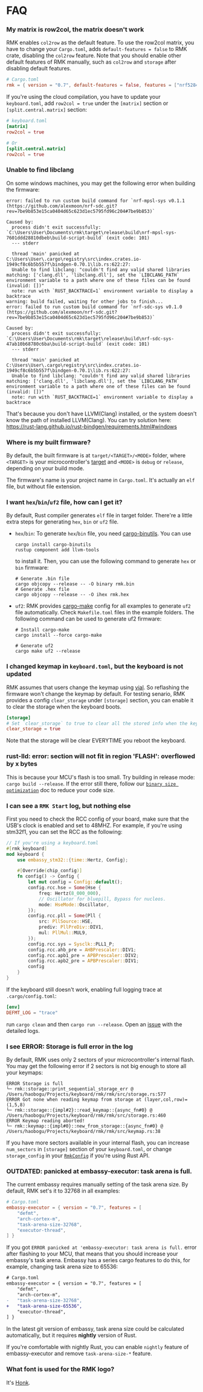 # FAQ

### My matrix is row2col, the matrix doesn't work

RMK enables `col2row` as the default feature. To use the row2col matrix, you have to change your `Cargo.toml`, adds `default-features = false` to RMK crate, disabling the `col2row` feature. Note that you should enable other default features of RMK manually, such as `col2row` and `storage` after disabling default features.

```toml
# Cargo.toml
rmk = { version = "0.7", default-features = false, features = ["nrf52840_ble", "async_matrix"] }
```

If you're using the cloud compilation, you have to update your `keyboard.toml`, add `row2col = true` under the `[matrix]` section or `[split.central.matrix]` section:

```toml
# keyboard.toml
[matrix]
row2col = true

# Or
[split.central.matrix]
row2col = true
```

### Unable to find libclang

On some windows machines, you may get the following error when building the firmware:

```
error: failed to run custom build command for `nrf-mpsl-sys v0.1.1 (https://github.com/alexmoon/nrf-sdc.git?rev=7be9b853e15ca0404d65c623d1ec5795fd96c204#7be9b853)`

Caused by:
  process didn't exit successfully: `C:\Users\User\Documents\rmk\target\release\build\nrf-mpsl-sys-7601ddd28810dbeb\build-script-build` (exit code: 101)
  --- stderr

  thread 'main' panicked at C:\Users\User\.cargo\registry\src\index.crates.io-1949cf8c6b5b557f\bindgen-0.70.1\lib.rs:622:27:
  Unable to find libclang: "couldn't find any valid shared libraries matching: ['clang.dll', 'libclang.dll'], set the `LIBCLANG_PATH` environment variable to a path where one of these files can be found (invalid: [])"
  note: run with `RUST_BACKTRACE=1` environment variable to display a backtrace
warning: build failed, waiting for other jobs to finish...
error: failed to run custom build command for `nrf-sdc-sys v0.1.0 (https://github.com/alexmoon/nrf-sdc.git?rev=7be9b853e15ca0404d65c623d1ec5795fd96c204#7be9b853)`

Caused by:
  process didn't exit successfully: `C:\Users\User\Documents\rmk\target\release\build\nrf-sdc-sys-47ab10b68780c6ba\build-script-build` (exit code: 101)
  --- stderr

  thread 'main' panicked at C:\Users\User\.cargo\registry\src\index.crates.io-1949cf8c6b5b557f\bindgen-0.70.1\lib.rs:622:27:
  Unable to find libclang: "couldn't find any valid shared libraries matching: ['clang.dll', 'libclang.dll'], set the `LIBCLANG_PATH` environment variable to a path where one of these files can be found (invalid: [])"
  note: run with `RUST_BACKTRACE=1` environment variable to display a backtrace
```

That's because you don't have LLVM(Clang) installed, or the system doesn't know the path of installed LLVM(Clang). You can try solution here: <https://rust-lang.github.io/rust-bindgen/requirements.html#windows>

### Where is my built firmware?

By default, the built firmware is at `target/<TARGET>/<MODE>` folder, where `<TARGET>` is your microcontroller's [target](./2-2_local_compilation.md#_2-choose-your-hardware-and-install-the-target) and `<MODE>` is `debug` or `release`, depending on your build mode.

The firmware's name is your project name in `Cargo.toml`. It's actually an `elf` file, but without file extension.

### I want `hex`/`bin`/`uf2` file, how can I get it?

By default, Rust compiler generates `elf` file in target folder. There're a little extra steps for generating `hex`, `bin` or `uf2` file.

- `hex`/`bin`: To generate `hex`/`bin` file, you need [cargo-binutils](https://github.com/rust-embedded/cargo-binutils). You can use

  ```
  cargo install cargo-binutils
  rustup component add llvm-tools
  ```

  to install it. Then, you can use the following command to generate `hex` or `bin` firmware:

  ```
  # Generate .bin file
  cargo objcopy --release -- -O binary rmk.bin
  # Generate .hex file
  cargo objcopy --release -- -O ihex rmk.hex
  ```

- `uf2`: RMK provides [cargo-make](https://github.com/sagiegurari/cargo-make) config for all examples to generate `uf2` file automatically. Check `Makefile.toml` files in the example folders. The following command can be used to generate uf2 firmware:

  ```shell
  # Install cargo-make
  cargo install --force cargo-make

  # Generate uf2
  cargo make uf2 --release
  ```

### I changed keymap in `keyboard.toml`, but the keyboard is not updated

RMK assumes that users change the keymap using [vial](https://vial.rocks). So reflashing the firmware won't change the keymap by default. For testing senario, RMK provides a config `clear_storage` under `[storage]` section, you can enable it to clear the storage when the keyboard boots.

```toml
[storage]
# Set `clear_storage` to true to clear all the stored info when the keyboard boots
clear_storage = true
```

Note that the storage will be clear EVERYTIME you reboot the keyboard.

### rust-lld: error: section will not fit in region 'FLASH': overflowed by x bytes

This is because your MCU's flash is too small. Try building in release mode: `cargo build --release`. If the error still there, follow our [`binary size optimization`](../features/binary_size_optimization.md) doc to reduce your code size.

### I can see a `RMK Start` log, but nothing else

First you need to check the RCC config of your board, make sure that the USB's clock is enabled and set to 48MHZ. For example, if you're using stm32f1, you can set the RCC as the following:

```rust
// If you're using a keyboard.toml
#[rmk_keyboard]
mod keyboard {
    use embassy_stm32::{time::Hertz, Config};

    #[Override(chip_config)]
    fn config() -> Config {
        let mut config = Config::default();
        config.rcc.hse = Some(Hse {
            freq: Hertz(8_000_000),
            // Oscillator for bluepill, Bypass for nucleos.
            mode: HseMode::Oscillator,
        });
        config.rcc.pll = Some(Pll {
            src: PllSource::HSE,
            prediv: PllPreDiv::DIV1,
            mul: PllMul::MUL9,
        });
        config.rcc.sys = Sysclk::PLL1_P;
        config.rcc.ahb_pre = AHBPrescaler::DIV1;
        config.rcc.apb1_pre = APBPrescaler::DIV2;
        config.rcc.apb2_pre = APBPrescaler::DIV1;
        config
    }
}
```

If the keyboard still doesn't work, enabling full logging trace at `.cargo/config.toml`:

```toml
[env]
DEFMT_LOG = "trace"
```

run `cargo clean` and then `cargo run --release`. Open an [issue](https://github.com/HaoboGu/rmk/issues) with the detailed logs.

### I see ERROR: Storage is full error in the log

By default, RMK uses only 2 sectors of your microcontroller's internal flash. You may get the following error if 2 sectors is not big enough to store all your keymaps:

```
ERROR Storage is full
└─ rmk::storage::print_sequential_storage_err @ /Users/haobogu/Projects/keyboard/rmk/rmk/src/storage.rs:577
ERROR Got none when reading keymap from storage at (layer,col,row)=(1,5,8)
└─ rmk::storage::{impl#2}::read_keymap::{async_fn#0} @ /Users/haobogu/Projects/keyboard/rmk/rmk/src/storage.rs:460
ERROR Keymap reading aborted!
└─ rmk::keymap::{impl#0}::new_from_storage::{async_fn#0} @ /Users/haobogu/Projects/keyboard/rmk/rmk/src/keymap.rs:38
```

If you have more sectors available in your internal flash, you can increase `num_sectors` in `[storage]` section of your `keyboard.toml`, or change `storage_config` in your [`RmkConfig`](https://docs.rs/rmk/latest/rmk/config/struct.RmkConfig.html) if you're using Rust API.

### OUTDATED: panicked at embassy-executor: task arena is full.

The current embassy requires manually setting of the task arena size. By default, RMK set's it to 32768 in all examples:

```toml
# Cargo.toml
embassy-executor = { version = "0.7", features = [
    "defmt",
    "arch-cortex-m",
    "task-arena-size-32768",
    "executor-thread",
] }
```

If you got `ERROR panicked at 'embassy-executor: task arena is full.` error after flashing to your MCU, that means that you should increase your embassy's task arena. Embassy has a series cargo features to do this, for example, changing task arena size to 65536:

```diff
# Cargo.toml
embassy-executor = { version = "0.7", features = [
    "defmt",
    "arch-cortex-m",
-   "task-arena-size-32768",
+   "task-arena-size-65536",
    "executor-thread",
] }
```

In the latest git version of embassy, task arena size could be calculated automatically, but it requires **nightly** version of Rust.

If you're comfortable with nightly Rust, you can enable `nightly` feature of embassy-executor and remove `task-arena-size-*` feature.

### What font is used for the RMK logo?

It's [Honk](https://fonts.google.com/specimen/Honk?categoryFilters=Technology:%2FTechnology%2FColor&preview.text=RMK).
